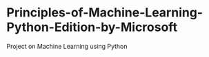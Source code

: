 # Principles-of-Machine-Learning-Python-Edition-by-Microsoft
Project on Machine Learning using Python
